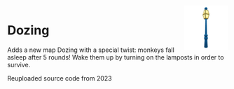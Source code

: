 <img align="right" height="100" alt="Icon" src="Icon.png"/>

# Dozing
 Adds a new map Dozing with a special twist: monkeys fall asleep after 5 rounds! Wake them up by turning on the lamposts in order to survive.

 Reuploaded source code from 2023
